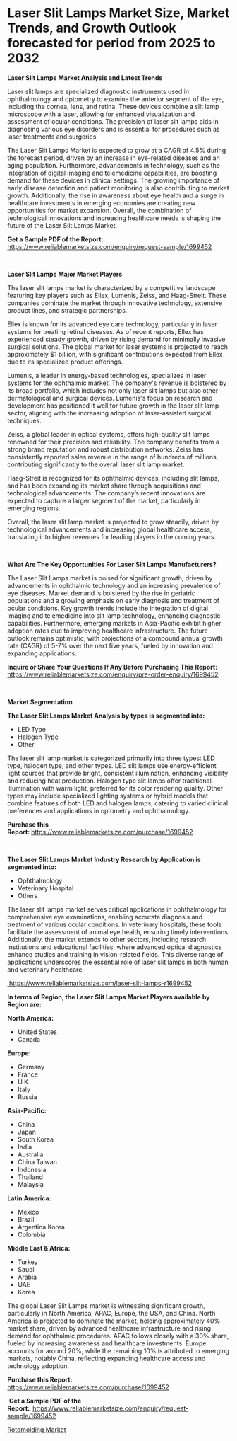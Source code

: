<p><h1>Laser Slit Lamps Market Size, Market Trends, and Growth Outlook forecasted for period from 2025 to 2032</h1></p><p><strong>Laser Slit Lamps Market Analysis and Latest Trends</strong></p>
<p><p>Laser slit lamps are specialized diagnostic instruments used in ophthalmology and optometry to examine the anterior segment of the eye, including the cornea, lens, and retina. These devices combine a slit lamp microscope with a laser, allowing for enhanced visualization and assessment of ocular conditions. The precision of laser slit lamps aids in diagnosing various eye disorders and is essential for procedures such as laser treatments and surgeries. </p><p>The Laser Slit Lamps Market is expected to grow at a CAGR of 4.5% during the forecast period, driven by an increase in eye-related diseases and an aging population. Furthermore, advancements in technology, such as the integration of digital imaging and telemedicine capabilities, are boosting demand for these devices in clinical settings. The growing importance of early disease detection and patient monitoring is also contributing to market growth. Additionally, the rise in awareness about eye health and a surge in healthcare investments in emerging economies are creating new opportunities for market expansion. Overall, the combination of technological innovations and increasing healthcare needs is shaping the future of the Laser Slit Lamps Market.</p></p>
<p><strong>Get a Sample PDF of the Report:&nbsp;</strong> <a href="https://www.reliablemarketsize.com/enquiry/request-sample/1699452?utm_campaign=1131&utm_medium=2&utm_source=Github&utm_content=ia&utm_term=09012025&utm_id=laser-slit-lamps">https://www.reliablemarketsize.com/enquiry/request-sample/1699452</a></p>
<p>&nbsp;</p>
<p><strong>Laser Slit Lamps Major Market Players</strong></p>
<p><p>The laser slit lamps market is characterized by a competitive landscape featuring key players such as Ellex, Lumenis, Zeiss, and Haag-Streit. These companies dominate the market through innovative technology, extensive product lines, and strategic partnerships.</p><p>Ellex is known for its advanced eye care technology, particularly in laser systems for treating retinal diseases. As of recent reports, Ellex has experienced steady growth, driven by rising demand for minimally invasive surgical solutions. The global market for laser systems is projected to reach approximately $1 billion, with significant contributions expected from Ellex due to its specialized product offerings.</p><p>Lumenis, a leader in energy-based technologies, specializes in laser systems for the ophthalmic market. The company's revenue is bolstered by its broad portfolio, which includes not only laser slit lamps but also other dermatological and surgical devices. Lumenis's focus on research and development has positioned it well for future growth in the laser slit lamp sector, aligning with the increasing adoption of laser-assisted surgical techniques.</p><p>Zeiss, a global leader in optical systems, offers high-quality slit lamps renowned for their precision and reliability. The company benefits from a strong brand reputation and robust distribution networks. Zeiss has consistently reported sales revenue in the range of hundreds of millions, contributing significantly to the overall laser slit lamp market.</p><p>Haag-Streit is recognized for its ophthalmic devices, including slit lamps, and has been expanding its market share through acquisitions and technological advancements. The company’s recent innovations are expected to capture a larger segment of the market, particularly in emerging regions.</p><p>Overall, the laser slit lamp market is projected to grow steadily, driven by technological advancements and increasing global healthcare access, translating into higher revenues for leading players in the coming years.</p></p>
<p>&nbsp;</p>
<p><strong>What Are The Key Opportunities For Laser Slit Lamps Manufacturers?</strong></p>
<p><p>The Laser Slit Lamps market is poised for significant growth, driven by advancements in ophthalmic technology and an increasing prevalence of eye diseases. Market demand is bolstered by the rise in geriatric populations and a growing emphasis on early diagnosis and treatment of ocular conditions. Key growth trends include the integration of digital imaging and telemedicine into slit lamp technology, enhancing diagnostic capabilities. Furthermore, emerging markets in Asia-Pacific exhibit higher adoption rates due to improving healthcare infrastructure. The future outlook remains optimistic, with projections of a compound annual growth rate (CAGR) of 5-7% over the next five years, fueled by innovation and expanding applications.</p></p>
<p><strong>Inquire or Share Your Questions If Any Before Purchasing This Report:</strong> <a href="https://www.reliablemarketsize.com/enquiry/pre-order-enquiry/1699452?utm_campaign=1131&utm_medium=2&utm_source=Github&utm_content=ia&utm_term=09012025&utm_id=laser-slit-lamps">https://www.reliablemarketsize.com/enquiry/pre-order-enquiry/1699452</a></p>
<p>&nbsp;</p>
<p><strong>Market Segmentation</strong></p>
<p><strong>The Laser Slit Lamps Market Analysis by types is segmented into:</strong></p>
<p><ul><li>LED Type</li><li>Halogen Type</li><li>Other</li></ul></p>
<p><p>The laser slit lamp market is categorized primarily into three types: LED type, halogen type, and other types. LED slit lamps use energy-efficient light sources that provide bright, consistent illumination, enhancing visibility and reducing heat production. Halogen type slit lamps offer traditional illumination with warm light, preferred for its color rendering quality. Other types may include specialized lighting systems or hybrid models that combine features of both LED and halogen lamps, catering to varied clinical preferences and applications in optometry and ophthalmology.</p></p>
<p><strong>Purchase this Report:&nbsp;</strong><a href="https://www.reliablemarketsize.com/purchase/1699452?utm_campaign=1131&utm_medium=2&utm_source=Github&utm_content=ia&utm_term=09012025&utm_id=laser-slit-lamps">https://www.reliablemarketsize.com/purchase/1699452</a></p>
<p>&nbsp;</p>
<p><strong>The Laser Slit Lamps Market Industry Research by Application is segmented into:</strong></p>
<p><ul><li>Ophthalmology</li><li>Veterinary Hospital</li><li>Others</li></ul></p>
<p><p>The laser slit lamps market serves critical applications in ophthalmology for comprehensive eye examinations, enabling accurate diagnosis and treatment of various ocular conditions. In veterinary hospitals, these tools facilitate the assessment of animal eye health, ensuring timely interventions. Additionally, the market extends to other sectors, including research institutions and educational facilities, where advanced optical diagnostics enhance studies and training in vision-related fields. This diverse range of applications underscores the essential role of laser slit lamps in both human and veterinary healthcare.</p></p>
<p><a href="https://www.reliablemarketsize.com/laser-slit-lamps-r1699452?utm_campaign=1131&utm_medium=2&utm_source=Github&utm_content=ia&utm_term=09012025&utm_id=laser-slit-lamps">&nbsp;https://www.reliablemarketsize.com/laser-slit-lamps-r1699452</a></p>
<p><strong>In terms of Region, the Laser Slit Lamps Market Players available by Region are:</strong></p>
<p>
    <p> <strong> North America: </strong>
        <ul>
            <li>United States</li>
            <li>Canada</li>
        </ul>
        </p> 
    <p> <strong> Europe: </strong>
        <ul>
            <li>Germany</li>
            <li>France</li>
            <li>U.K.</li>
            <li>Italy</li>
            <li>Russia</li>
        </ul>
        </p> 
    <p> <strong> Asia-Pacific: </strong>
        <ul>
            <li>China</li>
            <li>Japan</li>
            <li>South Korea</li>
            <li>India</li>
            <li>Australia</li>
            <li>China Taiwan</li>
            <li>Indonesia</li>
            <li>Thailand</li>
            <li>Malaysia</li>
        </ul>
        </p> 
    <p> <strong> Latin America: </strong>
        <ul>
            <li>Mexico</li>
            <li>Brazil</li>
            <li>Argentina Korea</li>
            <li>Colombia</li>
        </ul>
        </p> 
    <p> <strong> Middle East & Africa: </strong>
        <ul>
            <li>Turkey</li>
            <li>Saudi</li>
            <li>Arabia</li>
            <li>UAE</li>
            <li>Korea</li>
        </ul>
    </p>
    </p>
<p><p>The global Laser Slit Lamps market is witnessing significant growth, particularly in North America, APAC, Europe, the USA, and China. North America is projected to dominate the market, holding approximately 40% market share, driven by advanced healthcare infrastructure and rising demand for ophthalmic procedures. APAC follows closely with a 30% share, fueled by increasing awareness and healthcare investments. Europe accounts for around 20%, while the remaining 10% is attributed to emerging markets, notably China, reflecting expanding healthcare access and technology adoption.</p></p>
<p><strong>Purchase this Report: </strong><a href="https://www.reliablemarketsize.com/purchase/1699452?utm_campaign=1131&utm_medium=2&utm_source=Github&utm_content=ia&utm_term=09012025&utm_id=laser-slit-lamps">https://www.reliablemarketsize.com/purchase/1699452</a></p>
<p>&nbsp;<strong>Get a Sample PDF of the Report:&nbsp;&nbsp;</strong><a href="https://www.reliablemarketsize.com/enquiry/request-sample/1699452?utm_campaign=1131&utm_medium=2&utm_source=Github&utm_content=ia&utm_term=09012025&utm_id=laser-slit-lamps">https://www.reliablemarketsize.com/enquiry/request-sample/1699452</a></p>
<p><strong></strong></p>
<p><p><a href="https://github.com/CliffMedina6/Market-Research-Report-List-7/blob/main/rotomolding-market.md?utm_campaign=1131&utm_medium=2&utm_source=Github&utm_content=ia&utm_term=09012025&utm_id=laser-slit-lamps">Rotomolding Market</a></p></p>